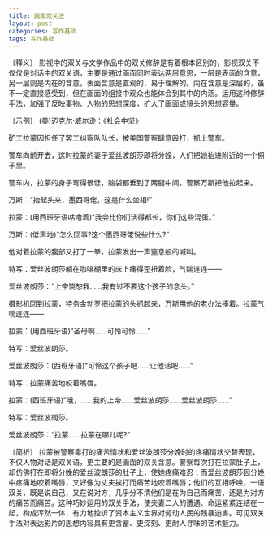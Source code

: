 ```yaml
---
title: 画面双关法
layout: post
categories: 写作基础
tags: 写作基础
---
```


〔释义〕 影视中的双关与文学作品中的双关修辞是有着根本区别的，影视双关不仅仅是对话中的双关语，主要是通过画面同时表达两层意思，一层是表面的含意，另一层则是内在的含意。表面含意是直观的，易于理解的。内在含意是深层的，虽不一定直接感受到，但在画面的组接中观众也能体会到其中的内涵。运用这种修辞手法，加强了反映事物、人物的思想深度，扩大了画面或镜头的思想容量。

〔示例〕 (美)迈克尔·威尔逊：《社会中坚》

矿工拉蒙因担任了罢工纠察队队长，被美国警察肆意殴打，抓上警车。

警车向前开去，这时拉蒙的妻子爱丝波朗莎即将分娩，人们把她抬进附近的一个棚子里。

警车内，拉蒙的身子弯得很低，脑袋都垂到了两腿中间。警察万斯把他拉起来。

万斯：“抬起头来，墨西哥佬，这是什么坐相!”

拉蒙：(用西班牙语咕噜着)“我会比你们活得都长，你们这些混蛋。”

万斯：(低声地)“怎么回事?这个墨西哥佬说些什么?”

他对着拉蒙的腹部又打了一拳，拉蒙发出一声窒息般的喊叫。

特写：爱丝波朗莎躺在咖啡棚里的床上痛得歪扭着脸，气喘连连——

爱丝波朗莎：“上帝饶恕我……我有过不要这个孩子的念头。”

摄影机回到拉蒙，特务金勃罗把拉蒙的头抓起来，万斯用他的老办法揍着。拉蒙气喘连连——

拉蒙：(用西班牙语)“圣母啊……可怜可怜……”

特写：爱丝波朗莎。

爱丝波朗莎：(西班牙语)“可怜这个孩子吧……让他活吧……”

特写：拉蒙痛苦地咬着嘴唇。

拉蒙：(西班牙语)“哦，……我的上帝……爱丝波朗莎……爱丝波朗莎……”

特写：爱丝波朗莎。

爱丝波朗莎：“拉蒙……拉蒙在哪儿呢?”

〔简析〕 拉蒙被警察毒打的痛苦情状和爱丝波朗莎分娩时的疼痛情状交替表现，不仅人物对话是双关语，更主要的是画面的双关含意。警察每次打在拉蒙肚子上，却仿佛打在即将分娩的爱丝波朗莎的肚子上，使她疼痛难忍；而爱丝波朗莎因分娩中疼痛地咬着嘴唇，又好像为丈夫挨打而痛苦地咬着嘴唇；他们的互相呼唤，一语双关，既是说自己，又在说对方，几乎分不清他们是在为自己而痛苦，还是为对方的痛苦而痛苦。这种巧妙运用的双关手法，使夫妻二人的遭遇、命运紧紧连结在一起，构成浑然一体，有力地控诉了资本主义世界对劳动人民的残暴迫害。可见双关手法对表达影片的思想内容具有更含蓄、更深刻、更耐人寻味的艺术魅力。 